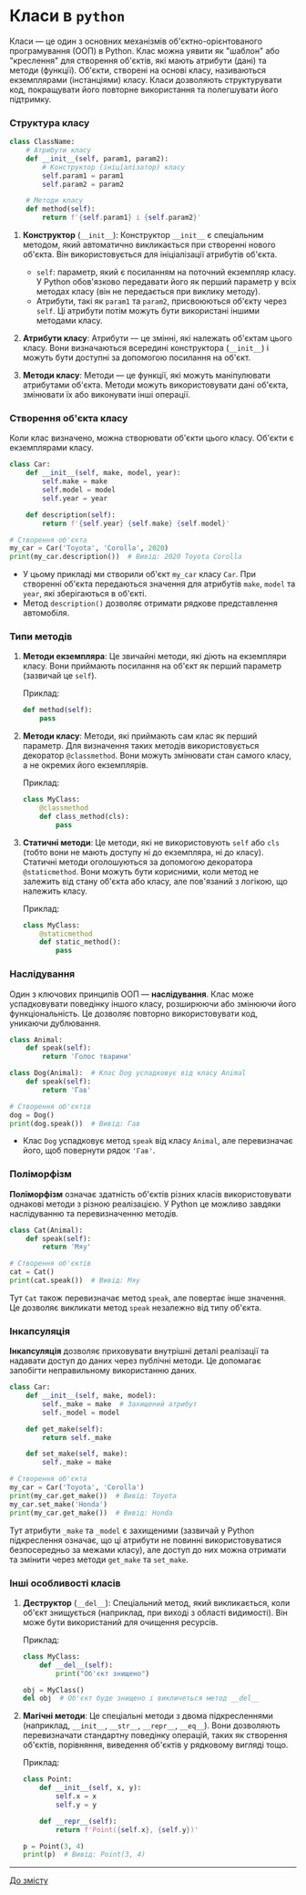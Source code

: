 # Класи в `python`

Класи — це один з основних механізмів об'єктно-орієнтованого програмування (ООП) в Python. Клас можна уявити як "шаблон" або "креслення" для створення об'єктів, які мають атрибути (дані) та методи (функції). Об'єкти, створені на основі класу, називаються екземплярами (інстанціями) класу. Класи дозволяють структурувати код, покращувати його повторне використання та полегшувати його підтримку.

### Структура класу

```python
class ClassName:
    # Атрибути класу
    def __init__(self, param1, param2):
        # Конструктор (ініціалізатор) класу
        self.param1 = param1
        self.param2 = param2

    # Методи класу
    def method(self):
        return f'{self.param1} і {self.param2}'
```

1. **Конструктор** (`__init__`):
   Конструктор `__init__` є спеціальним методом, який автоматично викликається при створенні нового об'єкта. Він використовується для ініціалізації атрибутів об'єкта.

   - `self`: параметр, який є посиланням на поточний екземпляр класу. У Python обов'язково передавати його як перший параметр у всіх методах класу (він не передається при виклику методу).
   - Атрибути, такі як `param1` та `param2`, присвоюються об'єкту через `self`. Ці атрибути потім можуть бути використані іншими методами класу.

2. **Атрибути класу**:
   Атрибути — це змінні, які належать об'єктам цього класу. Вони визначаються всередині конструктора (`__init__`) і можуть бути доступні за допомогою посилання на об'єкт.

3. **Методи класу**:
   Методи — це функції, які можуть маніпулювати атрибутами об'єкта. Методи можуть використовувати дані об'єкта, змінювати їх або виконувати інші операції.

### Створення об'єкта класу

Коли клас визначено, можна створювати об'єкти цього класу. Об'єкти є екземплярами класу.

```python
class Car:
    def __init__(self, make, model, year):
        self.make = make
        self.model = model
        self.year = year

    def description(self):
        return f'{self.year} {self.make} {self.model}'

# Створення об'єкта
my_car = Car('Toyota', 'Corolla', 2020)
print(my_car.description())  # Вивід: 2020 Toyota Corolla
```

- У цьому прикладі ми створили об'єкт `my_car` класу `Car`. При створенні об'єкта передаються значення для атрибутів `make`, `model` та `year`, які зберігаються в об'єкті.
- Метод `description()` дозволяє отримати рядкове представлення автомобіля.

### Типи методів

1. **Методи екземпляра**: Це звичайні методи, які діють на екземпляри класу. Вони приймають посилання на об'єкт як перший параметр (зазвичай це `self`).

   Приклад:
   ```python
   def method(self):
       pass
   ```

2. **Методи класу**: Методи, які приймають сам клас як перший параметр. Для визначення таких методів використовується декоратор `@classmethod`. Вони можуть змінювати стан самого класу, а не окремих його екземплярів.

   Приклад:
   ```python
   class MyClass:
       @classmethod
       def class_method(cls):
           pass
   ```

3. **Статичні методи**: Це методи, які не використовують `self` або `cls` (тобто вони не мають доступу ні до екземпляра, ні до класу). Статичні методи оголошуються за допомогою декоратора `@staticmethod`. Вони можуть бути корисними, коли метод не залежить від стану об'єкта або класу, але пов'язаний з логікою, що належить класу.

   Приклад:
   ```python
   class MyClass:
       @staticmethod
       def static_method():
           pass
   ```

### Наслідування

Один з ключових принципів ООП — **наслідування**. Клас може успадковувати поведінку іншого класу, розширюючи або змінюючи його функціональність. Це дозволяє повторно використовувати код, уникаючи дублювання.

```python
class Animal:
    def speak(self):
        return 'Голос тварини'

class Dog(Animal):  # Клас Dog успадковує від класу Animal
    def speak(self):
        return 'Гав'

# Створення об'єктів
dog = Dog()
print(dog.speak())  # Вивід: Гав
```

- Клас `Dog` успадковує метод `speak` від класу `Animal`, але перевизначає його, щоб повернути рядок `'Гав'`.

### Поліморфізм

**Поліморфізм** означає здатність об'єктів різних класів використовувати однакові методи з різною реалізацією. У Python це можливо завдяки наслідуванню та перевизначенню методів.

```python
class Cat(Animal):
    def speak(self):
        return 'Мяу'

# Створення об'єктів
cat = Cat()
print(cat.speak())  # Вивід: Мяу
```

Тут `Cat` також перевизначає метод `speak`, але повертає інше значення. Це дозволяє викликати метод `speak` незалежно від типу об'єкта.

### Інкапсуляція

**Інкапсуляція** дозволяє приховувати внутрішні деталі реалізації та надавати доступ до даних через публічні методи. Це допомагає запобігти неправильному використанню даних.

```python
class Car:
    def __init__(self, make, model):
        self._make = make  # Захищений атрибут
        self._model = model

    def get_make(self):
        return self._make

    def set_make(self, make):
        self._make = make

# Створення об'єкта
my_car = Car('Toyota', 'Corolla')
print(my_car.get_make())  # Вивід: Toyota
my_car.set_make('Honda')
print(my_car.get_make())  # Вивід: Honda
```

Тут атрибути `_make` та `_model` є захищеними (зазвичай у Python підкреслення означає, що ці атрибути не повинні використовуватися безпосередньо за межами класу), але доступ до них можна отримати та змінити через методи `get_make` та `set_make`.

### Інші особливості класів

1. **Деструктор** (`__del__`):
   Спеціальний метод, який викликається, коли об'єкт знищується (наприклад, при виході з області видимості). Він може бути використаний для очищення ресурсів.

   Приклад:
   ```python
   class MyClass:
       def __del__(self):
           print("Об'єкт знищено")

   obj = MyClass()
   del obj  # Об'єкт буде знищено і викличеться метод __del__
   ```

2. **Магічні методи**:
   Це спеціальні методи з двома підкресленнями (наприклад, `__init__`, `__str__`, `__repr__`, `__eq__`). Вони дозволяють перевизначати стандартну поведінку операцій, таких як створення об'єктів, порівняння, виведення об'єктів у рядковому вигляді тощо.

   Приклад:
   ```python
   class Point:
       def __init__(self, x, y):
           self.x = x
           self.y = y

       def __repr__(self):
           return f'Point({self.x}, {self.y})'

   p = Point(3, 4)
   print(p)  # Вивід: Point(3, 4)
   ```

 ---

  [До змісту](https://github.com/hypo69/101_python_computer_games_ru/blob/master/cheat_sheets#readme)
